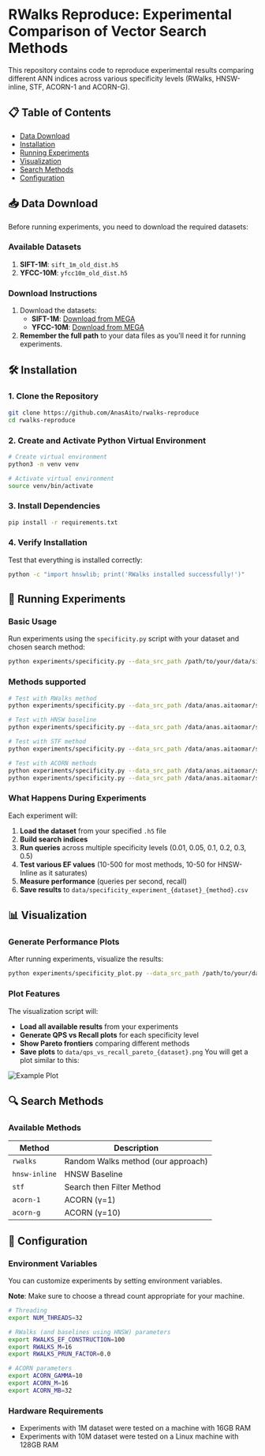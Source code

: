 # RWalks Reproduce: Experimental Comparison of Vector Search Methods

This repository contains code to reproduce experimental results comparing different ANN indices across various specificity levels (RWalks, HNSW-inline, STF, ACORN-1 and ACORN-G).

## 📋 Table of Contents

- [Data Download](#-data-download)
- [Installation](#-installation)
- [Running Experiments](#-running-experiments)
- [Visualization](#-visualization)
- [Search Methods](#-search-methods)
- [Configuration](#-configuration)

## 📥 Data Download

Before running experiments, you need to download the required datasets:

### Available Datasets

1. **SIFT-1M**: `sift_1m_old_dist.h5` 
2. **YFCC-10M**: `yfcc10m_old_dist.h5`

### Download Instructions

1. Download the datasets:
   - **SIFT-1M**: [Download from MEGA](https://mega.nz/file/H1hnXDIK#i_F9chhKiLU3lABfyKXH22AKfK1cwX10k6pztu1jKv4)
   - **YFCC-10M**: [Download from MEGA](https://mega.nz/file/TsIDhACT#xbiaR659J2ec3P4KubmbRvtLub09TcLsdr-Eu5bomb0)
2. **Remember the full path** to your data files as you'll need it for running experiments.

## 🛠 Installation

### 1. Clone the Repository

```bash
git clone https://github.com/AnasAito/rwalks-reproduce
cd rwalks-reproduce
```

### 2. Create and Activate Python Virtual Environment

```bash
# Create virtual environment
python3 -m venv venv

# Activate virtual environment
source venv/bin/activate 
```

### 3. Install Dependencies

```bash
pip install -r requirements.txt
```

### 4. Verify Installation

Test that everything is installed correctly:
```bash
python -c "import hnswlib; print('RWalks installed successfully!')"
```

## 🧪 Running Experiments

### Basic Usage

Run experiments using the `specificity.py` script with your dataset and chosen search method:

```bash
python experiments/specificity.py --data_src_path /path/to/your/data/sift_1m_old_dist.h5 --search_mode <method>
```

### Methods supported

```bash
# Test with RWalks method
python experiments/specificity.py --data_src_path /data/anas.aitaomar/sift_1m_old_dist.h5 --search_mode rwalks

# Test with HNSW baseline
python experiments/specificity.py --data_src_path /data/anas.aitaomar/sift_1m_old_dist.h5 --search_mode hnsw-inline

# Test with STF method
python experiments/specificity.py --data_src_path /data/anas.aitaomar/sift_1m_old_dist.h5 --search_mode stf

# Test with ACORN methods
python experiments/specificity.py --data_src_path /data/anas.aitaomar/sift_1m_old_dist.h5 --search_mode acorn-1
python experiments/specificity.py --data_src_path /data/anas.aitaomar/sift_1m_old_dist.h5 --search_mode acorn-g
```

### What Happens During Experiments

Each experiment will:

1. **Load the dataset** from your specified `.h5` file
2. **Build search indices** 
3. **Run queries** across multiple specificity levels (0.01, 0.05, 0.1, 0.2, 0.3, 0.5)
4. **Test various EF values** (10-500 for most methods, 10-50 for HNSW-Inline as it saturates)
5. **Measure performance** (queries per second, recall)
6. **Save results** to `data/specificity_experiment_{dataset}_{method}.csv`

## 📊 Visualization

### Generate Performance Plots

After running experiments, visualize the results:

```bash
python experiments/specificity_plot.py --data_src_path /path/to/your/data/sift_1m_old_dist.h5
```

### Plot Features

The visualization script will:

- **Load all available results** from your experiments
- **Generate QPS vs Recall plots** for each specificity level
- **Show Pareto frontiers** comparing different methods
- **Save plots** to `data/qps_vs_recall_pareto_{dataset}.png`
You will get a plot similar to this:

![Example Plot](data/qps_vs_recall_pareto_sift_1m_old_dist.png)

## 🔍 Search Methods

### Available Methods

| Method | Description |
|--------|-------------|
| `rwalks` | Random Walks method (our approach) |
| `hnsw-inline` | HNSW Baseline |
| `stf` | Search then Filter Method |
| `acorn-1` | ACORN (γ=1) |
| `acorn-g` | ACORN (γ=10) |

## 🔧 Configuration

### Environment Variables

You can customize experiments by setting environment variables.

**Note**: Make sure to choose a thread count appropriate for your machine. 

```bash
# Threading
export NUM_THREADS=32

# RWalks (and baselines using HNSW) parameters
export RWALKS_EF_CONSTRUCTION=100
export RWALKS_M=16
export RWALKS_PRUN_FACTOR=0.0

# ACORN parameters
export ACORN_GAMMA=10
export ACORN_M=16
export ACORN_MB=32
```
### Hardware Requirements

- Experiments with 1M dataset were tested on a machine with 16GB RAM
- Experiments with 10M dataset were tested on a Linux machine with 128GB RAM

